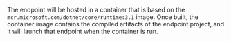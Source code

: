 The endpoint will be hosted in a container that is based on the `mcr.microsoft.com/dotnet/core/runtime:3.1` image. Once built, the container image contains the compiled artifacts of the endpoint project, and it will launch that endpoint when the container is run.
